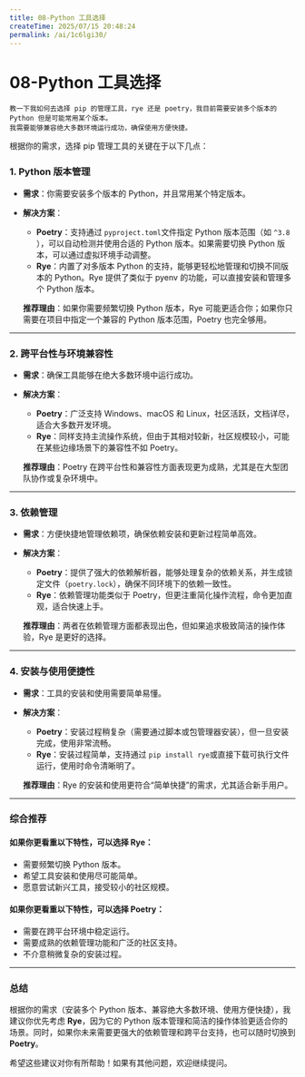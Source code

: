 ```yaml
---
title: 08-Python 工具选择
createTime: 2025/07/15 20:48:24
permalink: /ai/1c6lgi30/
---
```

# 08-Python 工具选择

```prompt
教一下我如何去选择 pip 的管理工具，rye 还是 poetry，我目前需要安装多个版本的 Python 但是可能常用某个版本。
我需要能够兼容绝大多数环境运行成功，确保使用方便快捷。
```

根据你的需求，选择 pip 管理工具的关键在于以下几点：

### 1. **Python 版本管理**

- **需求**：你需要安装多个版本的 Python，并且常用某个特定版本。
- **解决方案**：

  - **Poetry**：支持通过 `pyproject.toml`​ 文件指定 Python 版本范围（如 `^3.8`​），可以自动检测并使用合适的 Python 版本。如果需要切换 Python 版本，可以通过虚拟环境手动调整。
  - **Rye**：内置了对多版本 Python 的支持，能够更轻松地管理和切换不同版本的 Python。Rye 提供了类似于 pyenv 的功能，可以直接安装和管理多个 Python 版本。

   **推荐理由**：如果你需要频繁切换 Python 版本，Rye 可能更适合你；如果你只需要在项目中指定一个兼容的 Python 版本范围，Poetry 也完全够用。

---

### 2. **跨平台性与环境兼容性**

- **需求**：确保工具能够在绝大多数环境中运行成功。
- **解决方案**：

  - **Poetry**：广泛支持 Windows、macOS 和 Linux，社区活跃，文档详尽，适合大多数开发环境。
  - **Rye**：同样支持主流操作系统，但由于其相对较新，社区规模较小，可能在某些边缘场景下的兼容性不如 Poetry。

   **推荐理由**：Poetry 在跨平台性和兼容性方面表现更为成熟，尤其是在大型团队协作或复杂环境中。

---

### 3. **依赖管理**

- **需求**：方便快捷地管理依赖项，确保依赖安装和更新过程简单高效。
- **解决方案**：

  - **Poetry**：提供了强大的依赖解析器，能够处理复杂的依赖关系，并生成锁定文件（`poetry.lock`​），确保不同环境下的依赖一致性。
  - **Rye**：依赖管理功能类似于 Poetry，但更注重简化操作流程，命令更加直观，适合快速上手。

   **推荐理由**：两者在依赖管理方面都表现出色，但如果追求极致简洁的操作体验，Rye 是更好的选择。

---

### 4. **安装与使用便捷性**

- **需求**：工具的安装和使用需要简单易懂。
- **解决方案**：

  - **Poetry**：安装过程稍复杂（需要通过脚本或包管理器安装），但一旦安装完成，使用非常流畅。
  - **Rye**：安装过程简单，支持通过 `pip install rye`​ 或直接下载可执行文件运行，使用时命令清晰明了。

   **推荐理由**：Rye 的安装和使用更符合“简单快捷”的需求，尤其适合新手用户。

---

### 综合推荐

#### 如果你更看重以下特性，可以选择 **Rye**：

- 需要频繁切换 Python 版本。
- 希望工具安装和使用尽可能简单。
- 愿意尝试新兴工具，接受较小的社区规模。

#### 如果你更看重以下特性，可以选择 **Poetry**：

- 需要在跨平台环境中稳定运行。
- 需要成熟的依赖管理功能和广泛的社区支持。
- 不介意稍微复杂的安装过程。

---

### 总结

根据你的需求（安装多个 Python 版本、兼容绝大多数环境、使用方便快捷），我建议你优先考虑 **Rye**，因为它的 Python 版本管理和简洁的操作体验更适合你的场景。同时，如果你未来需要更强大的依赖管理和跨平台支持，也可以随时切换到 **Poetry**。

希望这些建议对你有所帮助！如果有其他问题，欢迎继续提问。
